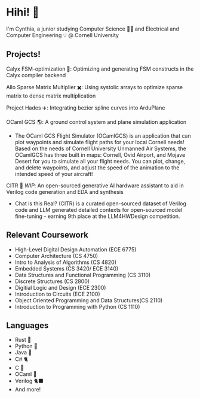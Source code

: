 # Hihi! :wave:

I'm Cynthia, a junior studying Computer Science 👩‍💻 and Electrical and Computer Engineering 💡 @ Cornell University </span>

## Projects!

Calyx FSM-optimization 💫: Optimizing and generating FSM constructs in the Calyx compiler backend <br>

Allo Sparse Matrix Multiplier ✖️: Using systolic arrays to optimize sparse matrix to dense matrix multiplication <br>

Project Hades ✈️: Integrating bezier spline curves into ArduPlane <br>

OCaml GCS 🌎: A ground control system and plane simulation application <br>
- The OCaml GCS Flight Simulator (OCamlGCS) is an application that can plot waypoints and simulate flight paths for your local Cornell needs! Based on the needs of Cornell University Unmanned Air Systems, the OCamlGCS has three built in maps: Cornell, Ovid Airport, and Mojave Desert for you to simulate all your flight needs. You can plot, change, and delete waypoints,  and adjust the speed of the animation to the intended speed of your aircraft! <br>

CITR 🤖 *WIP*: An open-sourced generative AI hardware assistant to aid in Verilog code generation and EDA and synthesis <br>
- Chat is this Real? (CITR) is a curated open-sourced dataset of Verilog code and LLM generated detailed contexts for open-sourced model fine-tuning - earning 9th place at the LLM4HWDesign competition. <br>

## Relevant Coursework
- High-Level Digital Design Automation (ECE 6775)
- Computer Architecture (CS 4750)
- Intro to Analysis of Algorithms (CS 4820)
- Embedded Systems (CS 3420/ ECE 3140)
- Data Structures and Functional Programming (CS 3110)
- Discrete Structures (CS 2800)
- Digitial Logic and Design (ECE 2300)
- Introduction to Circuits (ECE 2100)
- Object Oriented Programming and Data Structures(CS 2110)
- Introduction to Programming with Python (CS 1110)

## Languages
- Rust 🦀
- Python 🐍
- Java 🍵
- C# 🐈
- C 🐞
- OCaml 🐫
- Verilog 🐈‍⬛
- And more!

